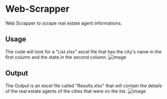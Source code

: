 # Web-Scrapper
Web Scrapper to scrape real estate agent informations.

## Usage
The code will look for a "List.xlsx" excel file that has the city's name in the first column and the state in the second column.
![image](https://github.com/donmarx/Web-Scrapper/assets/84718261/2687b6a3-45b8-4069-b073-daa09405b612)

## Output
The Output is an excel file called "Results.xlsx" that will contain the details of the real estate agents of the cities that were on the list.
![image](https://github.com/donmarx/Web-Scrapper/assets/84718261/92bfbffc-c8ac-4045-acad-1e2a4481091a)
